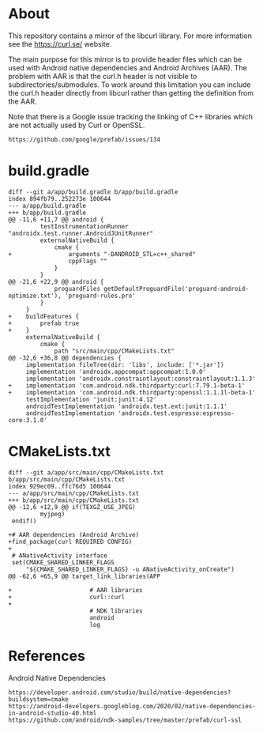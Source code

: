 About
=====

This repository contains a mirror of the libcurl library.
For more information see the https://curl.se/ website.

The main purpose for this mirror is to provide header files
which can be used with Android native dependencies and
Android Archives (AAR). The problem with AAR is that the
curl.h header is not visible to subdirectories/submodules.
To work around this limitation you can include the curl.h
header directly from libcurl rather than getting the
definition from the AAR.

Note that there is a Google issue tracking the linking of
C++ libraries which are not actually used by Curl or
OpenSSL.

	https://github.com/google/prefab/issues/134

build.gradle
============

	diff --git a/app/build.gradle b/app/build.gradle
	index 894fb79..252273e 100644
	--- a/app/build.gradle
	+++ b/app/build.gradle
	@@ -11,6 +11,7 @@ android {
	         testInstrumentationRunner "androidx.test.runner.AndroidJUnitRunner"
	         externalNativeBuild {
	             cmake {
	+                arguments "-DANDROID_STL=c++_shared"
	                 cppFlags ""
	             }
	         }
	@@ -21,6 +22,9 @@ android {
	             proguardFiles getDefaultProguardFile('proguard-android-optimize.txt'), 'proguard-rules.pro'
	         }
	     }
	+    buildFeatures {
	+        prefab true
	+    }
	     externalNativeBuild {
	         cmake {
	             path "src/main/cpp/CMakeLists.txt"
	@@ -32,6 +36,8 @@ dependencies {
	     implementation fileTree(dir: 'libs', include: ['*.jar'])
	     implementation 'androidx.appcompat:appcompat:1.0.0'
	     implementation 'androidx.constraintlayout:constraintlayout:1.1.3'
	+    implementation 'com.android.ndk.thirdparty:curl:7.79.1-beta-1'
	+    implementation 'com.android.ndk.thirdparty:openssl:1.1.1l-beta-1'
	     testImplementation 'junit:junit:4.12'
	     androidTestImplementation 'androidx.test.ext:junit:1.1.1'
	     androidTestImplementation 'androidx.test.espresso:espresso-core:3.1.0'

CMakeLists.txt
==============

	diff --git a/app/src/main/cpp/CMakeLists.txt b/app/src/main/cpp/CMakeLists.txt
	index 929ec09..ffc76d5 100644
	--- a/app/src/main/cpp/CMakeLists.txt
	+++ b/app/src/main/cpp/CMakeLists.txt
	@@ -12,6 +12,9 @@ if(TEXGZ_USE_JPEG)
	         myjpeg)
	 endif()

	+# AAR dependencies (Android Archive)
	+find_package(curl REQUIRED CONFIG)
	+
	 # ANativeActivity interface
	 set(CMAKE_SHARED_LINKER_FLAGS
	     "${CMAKE_SHARED_LINKER_FLAGS} -u ANativeActivity_onCreate")
	@@ -62,6 +65,9 @@ target_link_libraries(APP

	+                      # AAR libraries
	+                      curl::curl
	+
	                       # NDK libraries
	                       android
	                       log

References
==========

Android Native Dependencies

	https://developer.android.com/studio/build/native-dependencies?buildsystem=cmake
	https://android-developers.googleblog.com/2020/02/native-dependencies-in-android-studio-40.html
	https://github.com/android/ndk-samples/tree/master/prefab/curl-ssl
